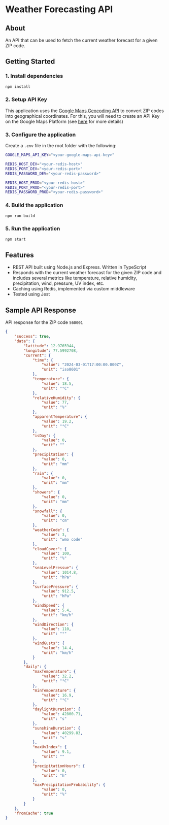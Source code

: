 # Weather Forecasting API

## About

An API that can be used to fetch the current weather forecast for a given ZIP code.

## Getting Started

### 1. Install dependencies

```bash
npm install
```

### 2. Setup API Key

This application uses the
[Google Maps Geocoding API](https://developers.google.com/maps/documentation/geocoding/requests-geocoding)
to convert ZIP codes into geographical coordinates. For this, you will need to create an API Key on
the Google Maps Platform (see
[here](https://developers.google.com/maps/documentation/geocoding/get-api-key) for more details)

### 3. Configure the application

Create a `.env` file in the root folder with the following:

```bash
GOOGLE_MAPS_API_KEY="<your-google-maps-api-key>"

REDIS_HOST_DEV="<your-redis-host>"
REDIS_PORT_DEV="<your-redis-port>"
REDIS_PASSWORD_DEV="<your-redis-password>"

REDIS_HOST_PROD="<your-redis-host>"
REDIS_PORT_PROD="<your-redis-port>"
REDIS_PASSWORD_PROD="<your-redis-password>"
```

### 4. Build the application

```bash
npm run build
```

### 5. Run the application

```bash
npm start
```

## Features

- REST API built using Node.js and Express. Written in TypeScript
- Responds with the current weather forecast for the given ZIP code and includes several metrics
  like temperature, relative humidity, precipitation, wind, pressure, UV index, etc.
- Caching using Redis, implemented via custom middleware
- Tested using Jest

## Sample API Response

API response for the ZIP code `560001`

```json
{
	"success": true,
	"data": {
		"latitude": 12.9765944,
		"longitude": 77.5992708,
		"current": {
			"time": {
				"value": "2024-03-01T17:00:00.000Z",
				"unit": "iso8601"
			},
			"temperature": {
				"value": 18.5,
				"unit": "°C"
			},
			"relativeHumidity": {
				"value": 77,
				"unit": "%"
			},
			"apparentTemperature": {
				"value": 19.2,
				"unit": "°C"
			},
			"isDay": {
				"value": 0,
				"unit": ""
			},
			"precipitation": {
				"value": 0,
				"unit": "mm"
			},
			"rain": {
				"value": 0,
				"unit": "mm"
			},
			"showers": {
				"value": 0,
				"unit": "mm"
			},
			"snowfall": {
				"value": 0,
				"unit": "cm"
			},
			"weatherCode": {
				"value": 3,
				"unit": "wmo code"
			},
			"cloudCover": {
				"value": 100,
				"unit": "%"
			},
			"seaLevelPressue": {
				"value": 1014.8,
				"unit": "hPa"
			},
			"surfacePressure": {
				"value": 912.5,
				"unit": "hPa"
			},
			"windSpeed": {
				"value": 5.4,
				"unit": "km/h"
			},
			"windDirection": {
				"value": 110,
				"unit": "°"
			},
			"windGusts": {
				"value": 14.4,
				"unit": "km/h"
			}
		},
		"daily": {
			"maxTemperature": {
				"value": 32.2,
				"unit": "°C"
			},
			"minTemperature": {
				"value": 16.9,
				"unit": "°C"
			},
			"daylightDuration": {
				"value": 42800.71,
				"unit": "s"
			},
			"sunshineDuration": {
				"value": 40299.83,
				"unit": "s"
			},
			"maxUvIndex": {
				"value": 9.1,
				"unit": ""
			},
			"precipitationHours": {
				"value": 0,
				"unit": "h"
			},
			"maxPrecipitationProbability": {
				"value": 0,
				"unit": "%"
			}
		}
	},
	"fromCache": true
}
```
